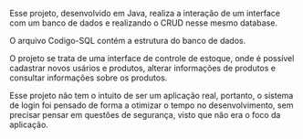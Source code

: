 Esse projeto, desenvolvido em Java, realiza a interação de um interface com um banco de dados e realizando o CRUD nesse mesmo database.  

O arquivo Codigo-SQL contém a estrutura do banco de dados.

O projeto se trata de uma interface de controle de estoque, onde é possível cadastrar novos usários e produtos, alterar informações de produtos e consultar informações sobre os produtos.

Esse projeto não tem o intuito de ser um aplicação real, portanto, o sistema de login foi pensado de forma a otimizar o tempo no desenvolvimento, sem precisar pensar em questões de segurança, visto que não era o foco
da aplicação.
